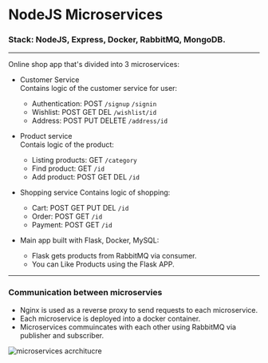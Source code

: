 # NodeJS Microservices

### Stack: NodeJS, Express, Docker, RabbitMQ, MongoDB.  

----------------------  

Online shop app that's divided into 3 microservices:  

- Customer Service  
Contains logic of the customer service for user:  
  - Authentication: POST `/signup` `/signin` 
  - Wishlist: POST GET DEL `/wishlist/id`
  - Address: POST PUT DELETE `/address/id`
  
- Product service  
 Contais logic of the product:  
  - Listing products: GET `/category`
  - Find product: GET `/id`
  - Add product: POST GET DEL `/id`
 
- Shopping service
Contains logic of shopping:
  - Cart: POST GET PUT DEL `/id`
  - Order: POST GET `/id`
  - Payment: POST GET `/id`
   
  
- Main app built with Flask, Docker, MySQL:  

  - Flask gets products from RabbitMQ via consumer.  
  - You can Like Products using the Flask APP.  

----------------------

### Communication between microservies
- Nginx is used as a reverse proxy to send requests to each microservice.
- Each microservice is deployed into a docker container.
- Microservices commuincates with each other using RabbitMQ via publisher and subscriber.

![microservices acrchitucre](https://user-images.githubusercontent.com/73492002/212571055-7e86de58-41ad-4caf-bc5b-e49569228820.png)


